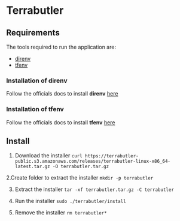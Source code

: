 # Terrabutler

## Requirements

The tools required to run the application are:
- [direnv](https://direnv.net/)
- [tfenv](https://github.com/tfutils/tfenv)

### Installation of direnv

Follow the officials docs to install **direnv** [here](https://direnv.net/docs/installation.html)

### Installation of tfenv

Follow the officials docs to install **tfenv** [here](https://github.com/tfutils/tfenv#installation)

## Install

1. Download the installer 
`curl https://terrabutler-public.s3.amazonaws.com/releases/terrabutler-linux-x86_64-latest.tar.gz -O terrabutler.tar.gz`

2.Create folder to extract the installer
`mkdir -p terrabutler`

3. Extract the installer
`tar -xf terrabutler.tar.gz -C terrabutler`

3. Run the installer
`sudo ./terrabutler/install`

4. Remove the installer
`rm terrabutler*`